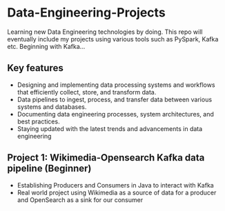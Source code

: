# Data-Engineering-Projects
Learning new Data Engineering technologies by doing. This repo will eventually include my projects using various tools such as PySpark, Kafka etc. Beginning with Kafka...

## Key features

- Designing and implementing data processing systems and workflows that efficiently collect, store, and transform data.
- Data pipelines to ingest, process, and transfer data between various systems and databases.
- Documenting data engineering processes, system architectures, and best practices.
- Staying updated with the latest trends and advancements in data engineering


## Project 1: Wikimedia-Opensearch Kafka data pipeline (Beginner)

- Establishing Producers and Consumers in Java to interact with Kafka
- Real world project using Wikimedia as a source of data for a producer and OpenSearch as a sink for our consumer
